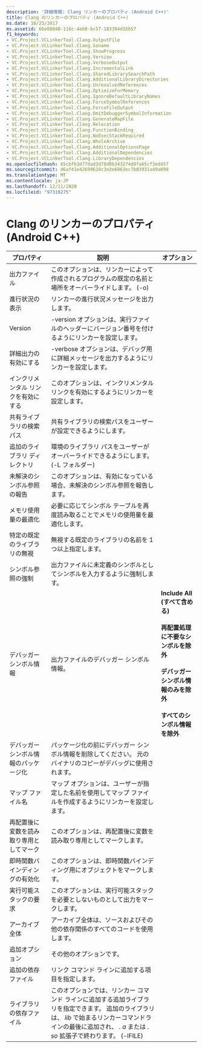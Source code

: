 ```yaml
---
description: '詳細情報: Clang リンカーのプロパティ (Android C++)'
title: Clang のリンカーのプロパティ (Android C++)
ms.date: 10/23/2017
ms.assetid: 66e88848-116c-4eb0-bc57-183394d35b57
f1_keywords:
- VC.Project.VCLinkerTool.Clang.OutputFile
- VC.Project.VCLinkerTool.Clang.Soname
- VC.Project.VCLinkerTool.Clang.ShowProgress
- VC.Project.VCLinkerTool.Clang.Version
- VC.Project.VCLinkerTool.Clang.VerboseOutput
- VC.Project.VCLinkerTool.Clang.IncrementalLink
- VC.Project.VCLinkerTool.Clang.SharedLibrarySearchPath
- VC.Project.VCLinkerTool.Clang.AdditionalLibraryDirectories
- VC.Project.VCLinkerTool.Clang.UnresolvedReferences
- VC.Project.VCLinkerTool.Clang.OptimizeForMemory
- VC.Project.VCLinkerTool.Clang.IgnoreDefaultLibraryNames
- VC.Project.VCLinkerTool.Clang.ForceSymbolReferences
- VC.Project.VCLinkerTool.Clang.ForceFileOutput
- VC.Project.VCLinkerTool.Clang.OmitDebuggerSymbolInformation
- VC.Project.VCLinkerTool.Clang.GenerateMapFile
- VC.Project.VCLinkerTool.Clang.Relocation
- VC.Project.VCLinkerTool.Clang.FunctionBinding
- VC.Project.VCLinkerTool.Clang.NoExecStackRequired
- VC.Project.VCLinkerTool.Clang.WholeArchive
- VC.Project.VCLinkerTool.Clang.AdditionalOptionsPage
- VC.Project.VCLinkerTool.Clang.AdditionalDependencies
- VC.Project.VCLinkerTool.Clang.LibraryDependencies
ms.openlocfilehash: 65cbfb3d77dad3d78d8b343274d0fa65cf3ed457
ms.sourcegitcommit: d6af41e42699628c3e2e6063ec7b03931a49a098
ms.translationtype: MT
ms.contentlocale: ja-JP
ms.lasthandoff: 12/11/2020
ms.locfileid: "97319275"
---
```

# <a name="clang-linker-properties-android-c"></a>Clang のリンカーのプロパティ (Android C++)

| プロパティ | 説明 | オプション |
|--|--|--|
| 出力ファイル | このオプションは、リンカーによって作成されるプログラムの既定の名前と場所をオーバーライドします。 (-o) |
| 進行状況の表示 | リンカーの進行状況メッセージを出力します。 |
| Version | -version オプションは、実行ファイルのヘッダーにバージョン番号を付けるようにリンカーを設定します。 |
| 詳細出力の有効にする | -verbose オプションは、デバッグ用に詳細メッセージを出力するようにリンカーを設定します。 |
| インクリメンタル リンクを有効にする | このオプションは、インクリメンタル リンクを有効にするようにリンカーを設定します。 |
| 共有ライブラリの検索パス | 共有ライブラリの検索パスをユーザーが設定できるようにします。 |
| 追加のライブラリ ディレクトリ | 環境のライブラリ パスをユーザーがオーバーライドできるようにします。 (-L フォルダー) |
| 未解決のシンボル参照の報告 | このオプションは、有効になっている場合、未解決のシンボル参照を報告します。 |
| メモリ使用量の最適化 | 必要に応じてシンボル テーブルを再度読み取ることでメモリの使用量を最適化します。 |
| 特定の既定のライブラリの無視 | 無視する既定のライブラリの名前を 1 つ以上指定します。 |
| シンボル参照の強制 | 出力ファイルに未定義のシンボルとしてシンボルを入力するように強制します。 |
| デバッガー シンボル情報 | 出力ファイルのデバッガー シンボル情報。 | **Include All (すべて含める)**<br /><br />**再配置処理に不要なシンボルを除外**<br /><br />**デバッガー シンボル情報のみを除外**<br /><br />**すべてのシンボル情報を除外** |
| デバッガー シンボル情報のパッケージ化 | パッケージ化の前にデバッガー シンボル情報を削除してください。  元のバイナリのコピーがデバッグに使用されます。 |
| マップ ファイル名 | マップ オプションは、ユーザーが指定した名前を使用してマップ ファイルを作成するようにリンカーを設定します。 |
| 再配置後に変数を読み取り専用としてマーク | このオプションは、再配置後に変数を読み取り専用としてマークします。 |
| 即時関数バインディングの有効化 | このオプションは、即時関数バインディング用にオブジェクトをマークします。 |
| 実行可能スタックの要求 | このオプションは、実行可能スタックを必要としないものとして出力をマークします。 |
| アーカイブ全体 | アーカイブ全体は、ソースおよびその他の依存関係のすべてのコードを使用します。 |
| 追加オプション | その他のオプションです。 |
| 追加の依存ファイル | リンク コマンド ラインに追加する項目を指定します。 |
| ライブラリの依存ファイル | このオプションでは、リンカー コマンド ラインに追加する追加ライブラリを指定できます。 追加のライブラリは、 *lib* で始まるリンカーコマンドラインの最後に追加され、 *. a* または *. so* 拡張子で終わります。  (-lFILE) |
